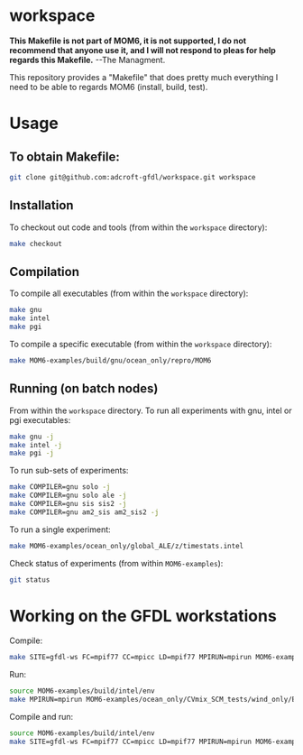 # workspace

**This Makefile is not part of MOM6, it is not supported, I do not recommend that anyone use it, and I will not respond to pleas for help regards this Makefile.** --The Managment.

This repository provides a "Makefile" that does pretty much everything I need to be able to regards MOM6 (install, build, test).

# Usage

## To obtain Makefile:
```bash
git clone git@github.com:adcroft-gfdl/workspace.git workspace
```

## Installation

To checkout out code and tools (from within the `workspace` directory):
```bash
make checkout
```

## Compilation

To compile all executables (from within the `workspace` directory):
```bash
make gnu
make intel
make pgi
```

To compile a specific executable (from within the `workspace` directory): 
```bash
make MOM6-examples/build/gnu/ocean_only/repro/MOM6
```

## Running (on batch nodes)
From within the `workspace` directory. To run all experiments with gnu, intel or pgi executables:

```bash
make gnu -j
make intel -j
make pgi -j
```

To run sub-sets of experiments:

```bash
make COMPILER=gnu solo -j
make COMPILER=gnu solo ale -j
make COMPILER=gnu sis sis2 -j
make COMPILER=gnu am2_sis am2_sis2 -j
```

To run a single experiment:
```bash
make MOM6-examples/ocean_only/global_ALE/z/timestats.intel
```

Check status of experiments (from within `MOM6-examples`):
```bash
git status
```

# Working on the GFDL workstations

Compile:
```bash
make SITE=gfdl-ws FC=mpif77 CC=mpicc LD=mpif77 MPIRUN=mpirun MOM6-examples/build/intel/ocean_only/repro/MOM6
```

Run:
```bash
source MOM6-examples/build/intel/env
make MPIRUN=mpirun MOM6-examples/ocean_only/CVmix_SCM_tests/wind_only/EPBL/timestats.intel
```

Compile and run:
```bash
source MOM6-examples/build/intel/env
make SITE=gfdl-ws FC=mpif77 CC=mpicc LD=mpif77 MPIRUN=mpirun MOM6-examples/ocean_only/CVmix_SCM_tests/wind_only/EPBL/timestats.intel
```
